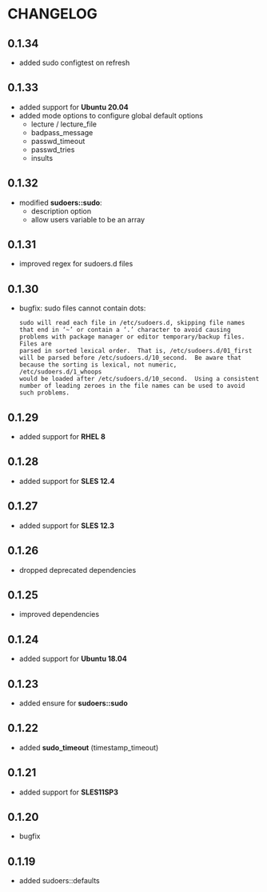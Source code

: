 # CHANGELOG

## 0.1.34

* added sudo configtest on refresh

## 0.1.33

* added support for **Ubuntu 20.04**
* added mode options to configure global default options
  - lecture / lecture_file
  - badpass_message
  - passwd_timeout
  - passwd_tries
  - insults

## 0.1.32

* modified **sudoers::sudo**:
  - description option
  - allow users variable to be an array

## 0.1.31

* improved regex for sudoers.d files

## 0.1.30

* bugfix: sudo files cannot contain dots:
  ```
  sudo will read each file in /etc/sudoers.d, skipping file names that end in ‘~’ or contain a ‘.’ character to avoid causing problems with package manager or editor temporary/backup files.  Files are
  parsed in sorted lexical order.  That is, /etc/sudoers.d/01_first will be parsed before /etc/sudoers.d/10_second.  Be aware that because the sorting is lexical, not numeric, /etc/sudoers.d/1_whoops
  would be loaded after /etc/sudoers.d/10_second.  Using a consistent number of leading zeroes in the file names can be used to avoid such problems.
  ```

## 0.1.29

* added support for **RHEL 8**

## 0.1.28

* added support for **SLES 12.4**

## 0.1.27

* added support for **SLES 12.3**

## 0.1.26

* dropped deprecated dependencies

## 0.1.25

* improved dependencies

## 0.1.24

* added support for **Ubuntu 18.04**

## 0.1.23

* added ensure for **sudoers::sudo**

## 0.1.22

* added **sudo_timeout** (timestamp_timeout)

## 0.1.21

* added support for **SLES11SP3**

## 0.1.20

* bugfix

## 0.1.19

* added sudoers::defaults
